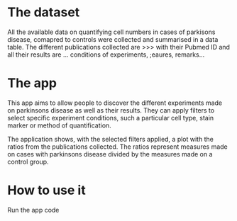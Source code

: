 # The dataset 

All the available data on quantifying cell numbers in cases of parkisons disease, comapred to controls were collected and summarised in a data table.
The different publications collected are >>> with their Pubmed ID and all their results are ... conditions of experiments, ;eaures, remarks...


# The app 

This app aims to allow people to discover the different experiments made on parkinsons disease as well as their results.
They can apply filters to select specific experiment conditions, such a particular cell type, stain marker or method of quantification.

The application shows, with the selected filters applied, a plot with the ratios from the publications collected.
The ratios represent measures made on cases with parkinsons disease divided by the measures made on a control group.


# How to use it 

Run the app code 

